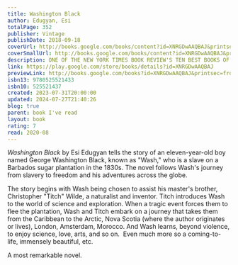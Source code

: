 ```yaml
---
title: Washington Black
author: Edugyan, Esi
totalPage: 352
publisher: Vintage
publishDate: 2018-09-18
coverUrl: http://books.google.com/books/content?id=XNRGDwAAQBAJ&printsec=frontcover&img=1&zoom=1&edge=curl&source=gbs_api
coverSmallUrl: http://books.google.com/books/content?id=XNRGDwAAQBAJ&printsec=frontcover&img=1&zoom=5&edge=curl&source=gbs_api
description: ONE OF THE NEW YORK TIMES BOOK REVIEW'S TEN BEST BOOKS OF THE YEAR • MAN BOOKER PRIZE FINALIST • “A gripping historical narrative exploring both the bounds of slavery and what it means to be truly free.” —Vanity Fair Eleven-year-old George Washington Black—or Wash—a field slave on a Barbados sugar plantation, is initially terrified when he is chosen as the manservant of his master’s brother. To his surprise, however, the eccentric Christopher Wilde turns out to be a naturalist, explorer, inventor, and abolitionist. Soon Wash is initiated into a world where a flying machine can carry a man across the sky, where even a boy born in chains may embrace a life of dignity and meaning, and where two people, separated by an impossible divide, can begin to see each other as human. But when a man is killed and a bounty is placed on Wash’s head, they must abandon everything and flee together. Over the course of their travels, what brings Wash and Christopher together will tear them apart, propelling Wash ever farther across the globe in search of his true self. Spanning the Caribbean to the frozen Far North, London to Morocco, Washington Black is a story of self-invention and betrayal, of love and redemption, and of a world destroyed and made whole again.
link: https://play.google.com/store/books/details?id=XNRGDwAAQBAJ
previewLink: http://books.google.com/books?id=XNRGDwAAQBAJ&printsec=frontcover&dq=Esi+Edugyan,+Washington+Black&hl=&as_pt=BOOKS&cd=1&source=gbs_api
isbn13: 9780525521433
isbn10: 525521437
created: 2023-07-31T20:00:00
updated: 2024-07-27T21:40:26
blog: true
parent: book I've read
layout: book
rating: 7
read: 2020-08
---
```

  
_Washington Black_ by Esi Edugyan tells the story of an eleven-year-old boy named George Washington Black, known as "Wash," who is a slave on a Barbados sugar plantation in the 1830s. The novel follows Wash's journey from slavery to freedom and his adventures across the globe.  
  
The story begins with Wash being chosen to assist his master's brother, Christopher "Titch" Wilde, a naturalist and inventor. Titch introduces Wash to the world of science and exploration. When a tragic event forces them to flee the plantation, Wash and Titch embark on a journey that takes them from the Caribbean to the Arctic, Nova Scotia (where the author originates or lives), London, Amsterdam, Morocco. And Wash learns, beyond violence, to enjoy science, love, arts, and so on.  Even much more so a coming-to-life, immensely beautiful, etc.  
  
A most remarkable novel.  

